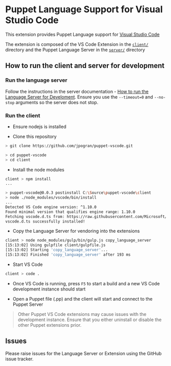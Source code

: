 <!--
TODO: Need correct marketplace ID
[![Version](https://vsmarketplacebadge.apphb.com/version/jpogran.Puppet.svg)](https://marketplace.visualstudio.com/items?itemName=jpogran.Puppet)
[![Installs](https://vsmarketplacebadge.apphb.com/installs-short/jpogran.Puppet.svg)](https://marketplace.visualstudio.com/items?itemName=jpogran.Puppet)
-->

# Puppet Language Support for Visual Studio Code

This extension provides Puppet Language support for [Visual Studio Code](https://code.visualstudio.com/)

The extension is composed of the VS Code Extension in the [`client/`](client) directory and the Puppet Language Server in the [`server/`](server) directory


## How to run the client and server for development

### Run the language server

Follow the instructions in the server documentation - [How to run the Language Server for Develoment](server/READMEmd#How_to_run_the_Language_Server_for_Development). Ensure you use the `--timeout=0` and `--no-stop` arguments so the server does not stop.

### Run the client

* Ensure nodejs is installed

* Clone this repository

```bash
> git clone https://github.com/jpogran/puppet-vscode.git

> cd puppet-vscode
> cd client
```

* Install the node modules

```bash
client > npm install
...

> puppet-vscode@0.0.3 postinstall C:\Source\puppet-vscode\client
> node ./node_modules/vscode/bin/install
...
Detected VS Code engine version: ^1.10.0
Found minimal version that qualifies engine range: 1.10.0
Fetching vscode.d.ts from: https://raw.githubusercontent.com/Microsoft/vscode/1.10.0/src/vs/vscode.d.ts
vscode.d.ts successfully installed!
```

* Copy the Language Server for vendoring into the extensions

```bash
client > node node_modules/gulp/bin/gulp.js copy_language_server
[15:13:02] Using gulpfile client/gulpfile.js
[15:13:02] Starting 'copy_language_server'...
[15:13:02] Finished 'copy_language_server' after 193 ms
```

* Start VS Code

```bash
client > code .
```

* Once VS Code is running, press `F5` to start a build and a new VS Code development instance should start

* Open a Puppet file (.pp) and the client will start and connect to the Puppet Server

> Other Puppet VS Code extensions may cause issues with the development instance.  Ensure that you either uninstall or disable the other Puppet extensions prior.

## Issues

Please raise issues for the Language Server or Extension using the GitHub issue tracker.
